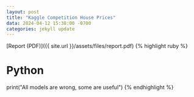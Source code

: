 ```yaml
---
layout: post
title: "Kaggle Competition House Prices"
data: 2024-04-12 15:38:00 -0700
categories: jekyll update
---
```

[Report (PDF)]({{ site.url }}/assets/files/report.pdf)
{% highlight ruby %}
# Python
print("All models are wrong, some are useful")
{% endhighlight %}